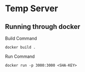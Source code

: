 # Temp Server

## Running through docker

Build Command
```
docker build .
```

Run Command
```
docker run -p 3000:3000 <SHA-KEY>
```